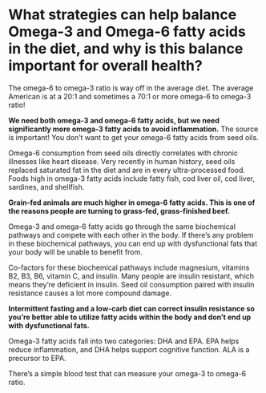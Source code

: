 # What strategies can help balance Omega-3 and Omega-6 fatty acids in the diet, and why is this balance important for overall health?

The omega-6 to omega-3 ratio is way off in the average diet. The average American is at a 20:1 and sometimes a 70:1 or more omega-6 to omega-3 ratio!

**We need both omega-3 and omega-6 fatty acids, but we need significantly more omega-3 fatty acids to avoid inflammation.** The source is important! You don’t want to get your omega-6 fatty acids from seed oils.

Omega-6 consumption from seed oils directly correlates with chronic illnesses like heart disease. Very recently in human history, seed oils replaced saturated fat in the diet and are in every ultra-processed food. Foods high in omega-3 fatty acids include fatty fish, cod liver oil, cod liver, sardines, and shellfish.

**Grain-fed animals are much higher in omega-6 fatty acids. This is one of the reasons people are turning to grass-fed, grass-finished beef.**

Omega-3 and omega-6 fatty acids go through the same biochemical pathways and compete with each other in the body. If there’s any problem in these biochemical pathways, you can end up with dysfunctional fats that your body will be unable to benefit from.

Co-factors for these biochemical pathways include magnesium, vitamins B2, B3, B6, vitamin C, and insulin. Many people are insulin resistant, which means they’re deficient in insulin. Seed oil consumption paired with insulin resistance causes a lot more compound damage.

**Intermittent fasting and a low-carb diet can correct insulin resistance so you’re better able to utilize fatty acids within the body and don’t end up with dysfunctional fats.**

Omega-3 fatty acids fall into two categories: DHA and EPA. EPA helps reduce inflammation, and DHA helps support cognitive function. ALA is a precursor to EPA.

There’s a simple blood test that can measure your omega-3 to omega-6 ratio.